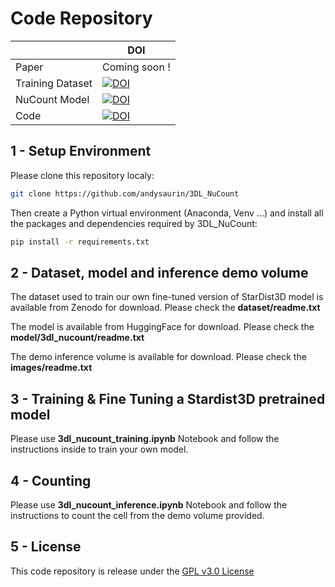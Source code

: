 # Code Repository


|                |   DOI  |
|----------------|----------|
| Paper          | Coming soon ! |
| Training Dataset | [![DOI](https://zenodo.org/badge/DOI/10.5281/zenodo.7692392.svg)](https://doi.org/10.5281/zenodo.7692392) |
| NuCount Model  | [![DOI](https://img.shields.io/badge/huggingface-model-yellow)](https://doi.org/10.57967/hf/0418) |
| Code           | [![DOI](https://zenodo.org/badge/608079887.svg)](https://zenodo.org/badge/latestdoi/608079887) |

## 1 - Setup Environment

Please clone this repository localy:

```bash
git clone https://github.com/andysaurin/3DL_NuCount
```

Then create a Python virtual environment (Anaconda, Venv ...) and install all the packages and dependencies required by 3DL_NuCount:

```bash
pip install -r requirements.txt
```

## 2 - Dataset, model and inference demo volume

The dataset used to train our own fine-tuned version of StarDist3D model is available from Zenodo for download. Please check the __dataset/readme.txt__

The model is available from HuggingFace for download. Please check the __model/3dl_nucount/readme.txt__

The demo inference volume is available for download. Please check the __images/readme.txt__

## 3 - Training & Fine Tuning a Stardist3D pretrained model

Please use __3dl_nucount_training.ipynb__ Notebook and follow the instructions inside to train your own model.

## 4 - Counting

Please use __3dl_nucount_inference.ipynb__ Notebook and follow the instructions to count the cell from the demo volume provided.

## 5 - License
This code repository is release under the [GPL v3.0 License](https://github.com/andysaurin/3DL_NuCount/blob/master/LICENSE)

